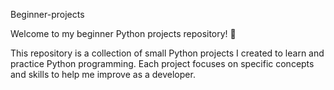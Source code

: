 Beginner-projects 

Welcome to my beginner Python projects repository! 🎉 

This repository is a collection of small Python projects I created to learn and practice Python programming. 
Each project focuses on specific concepts and skills to help me improve as a developer.